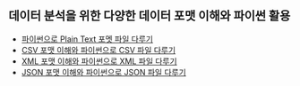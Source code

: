 ## 데이터 분석을 위한 다양한 데이터 포맷 이해와 파이썬 활용
- [파이썬으로 Plain Text 포멧 파일 다루기](https://github.com/kimayeon-hub/Python_for_AI/blob/master/Data%20Analysis/data%20formats/plain%20text.ipynb)
- [CSV 포맷 이해와 파이썬으로 CSV 파일 다루기](https://github.com/kimayeon-hub/Python_for_AI/blob/master/Data%20Analysis/data%20formats/csv.ipynb)
- [XML 포맷 이해와 파이썬으로 XML 파일 다루기](https://github.com/kimayeon-hub/Python_for_AI/blob/master/Data%20Analysis/data%20formats/XML.ipynb)
- [JSON 포맷 이해와 파이썬으로 JSON 파일 다루기](https://github.com/kimayeon-hub/Python_for_AI/blob/master/Data%20Analysis/data%20formats/JSON.ipynb)
